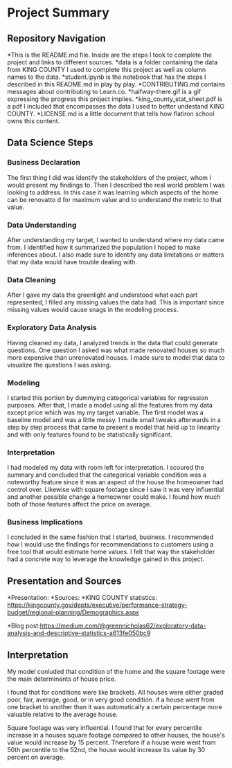 

# Project Summary

## Repository Navigation

*This is the README.md file. Inside are the steps I took to complete the project and links to different sources.
*data is a folder containing the data from KING COUNTY I used to complete this project as well as column names to the data.
*student.ipynb is the notebook that has the steps I described in this README.md in play by play.
*CONTRIBUTING.md contains messages about contributing to Learn.co.
*halfway-there.gif is a gif expressing the progress this project implies.
*king_county_stat_sheet.pdf is a pdf I included that encompasses the data I used to better undestand KING COUNTY.
*LICENSE.md is a little document that tells how flatiron school owns this content.

## Data Science Steps

### Business Declaration
The first thing I did was identify the stakeholders of the project, whom I would present my findings to. Then I described the
real world problem I was looking to address. In this case it was learning which aspects of the home can be renovatto d for 
maximum value and to understand the metric to that value.

### Data Understanding
After understanding my target, I wanted to understand where my data came from. I identified how it summarized the population 
I hoped to make inferences about. I also made sure to identify any data limitations or matters that my data would have trouble
dealing with.

### Data Cleaning
After I gave my data the greenlight and understood what each part represented, I filled any missing values the data had. This
is important since missing values would cause snags in the modeling process. 

### Exploratory Data Analysis
Having cleaned my data, I analyzed trends in the data that could generate questions. One question I asked was what made 
renovated houses so much more expensive than unrenovated houses. I made sure to model that data to visualize the questions
I was asking.

### Modeling
I started this portion by dummying categorical variables for regression purposes. After that, I made a model using all the features
from my data except price which was my my target variable. The first model was a baseline model and was a little messy. I made 
small tweaks afterwards in a step by step process that came to present a model that held up to linearity and with only 
features found to be statistically significant.

### Interpretation
I had modeled my data with room left for interpretation. I scoured the summary and concluded that the categorical variable
condition was a noteworthy feature since it was an aspect of the house the homeowner had control over. Likewise with square
footage since I saw it was very influential and another possible change a homeowner could make. I found how much both of 
those features affect the price on average.

### Business Implications
I concluded in the same fashion that I started, business. I recommended how I would use the findings for recommendations
to customers using a free tool that would estimate home values. I felt that way the stakeholder had a concrete way to
leverage the knowledge gained in this project.


## Presentation and Sources

*Presentation: 
*Sources:
    *KING COUNTY statistics: https://kingcounty.gov/depts/executive/performance-strategy-budget/regional-planning/Demographics.aspx
    
*Blog post:https://medium.com/@greennicholas62/exploratory-data-analysis-and-descriptive-statistics-a613fe050bc9

## Interpretation

My model conluded that condition of the home and the square footage were the main determinents of house price.

I found that for conditions were like brackets. All houses were either graded poor, fair, average, good, or in very good
condition. if a house went from one bracket to another than it was automatically a certain percentage more valuable 
relative to the average house.

Square footage was very influential. I found that for every percentile increase in a houses square footage compared to 
other houses, the house's value would increase by 15 percent. Therefore if a house were went from 50th percentile to
the 52nd, the house would increase its value by 30 percent on average.





